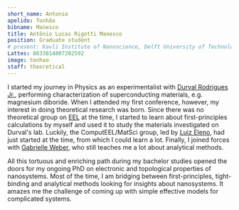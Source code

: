 ```yaml
---
short_name: Antonio
apelido: Tonhão
bibname: Manesco
title: Antônio Lucas Rigotti Manesco
position: Graduate student
# present: Kavli Institute of Nanoscience, Delft University of Technology
Lattes: 8633814807202592
image: tonhao
staff: theoretical
---
```


I started my journey in Physics as an experimentalist with
[Durval Rodrigues Jr.](http://www.demar.eel.usp.br/docentes/durval-rodrigues-junior.html),
performing characterization of superconducting materials, e.g. magnesium diboride. 
When I attended my first conference, however, my interest in doing theoretical research was born.
Since there was no theoretical group on [EEL](http://www.demar.eel.usp.br/) at 
the time, I started to learn about first-principles calculations by myself and
used it to study the materials investigated on Durval's lab. Luckily, the
ComputEEL/MatSci group, led by [Luiz Eleno]({{site.baseurl}}/team/01-luizeleno.html),
had just started at the time, from which I could learn a lot. Finally, I joined
forces with [Gabrielle Weber]({{site.baseurl}}/team/WeberGabrielle.html),
who still teaches me a lot about analytical methods.

All this tortuous and enriching path during my bachelor studies opened the doors
for my ongoing PhD on electronic and topological properties of nanosystems.
Most of the time, I am bridging between first-principles, tight-binding and analytical
methods looking for insights about nanosystems. It amazes me the challenge of 
coming up with simple effective models for complicated systems.
